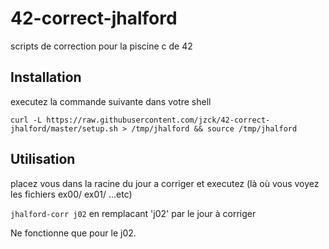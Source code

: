 # 42-correct-jhalford
scripts de correction pour la piscine c de 42

## Installation

executez la commande suivante dans votre shell

`curl -L https://raw.githubusercontent.com/jzck/42-correct-jhalford/master/setup.sh > /tmp/jhalford && source /tmp/jhalford`

## Utilisation

placez vous dans la racine du jour a corriger et executez (là où vous voyez les fichiers ex00/ ex01/ ...etc)
  
`jhalford-corr j02` en remplacant 'j02' par le jour à corriger

Ne fonctionne que pour le j02.
